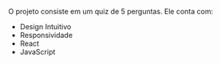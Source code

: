 O projeto consiste em um quiz de 5 perguntas.
Ele conta com:
 -  Design Intuitivo
 -  Responsividade
 -  React
 -  JavaScript
